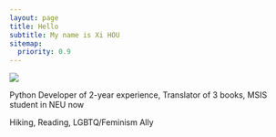 ```yaml
---
layout: page
title: Hello
subtitle: My name is Xi HOU
sitemap:
  priority: 0.9
---
```


<img src="{{ '/assets/img/profolio.jpg' | prepend: site.baseurl }}" id="about-img">

<div id="describe-text">
	<p>Python Developer of 2-year experience, Translator of 3 books, MSIS student in NEU now</p>
	<p>Hiking, Reading, LGBTQ/Feminism Ally</p>
</div>
